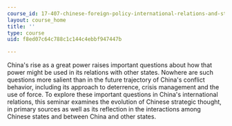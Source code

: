 ```yaml
---
course_id: 17-407-chinese-foreign-policy-international-relations-and-strategy-spring-2009
layout: course_home
title: ''
type: course
uid: f8ed07c64c788c1c144c4ebbf947447b

---
```

China's rise as a great power raises important questions about how that power might be used in its relations with other states. Nowhere are such questions more salient than in the future trajectory of China's conflict behavior, including its approach to deterrence, crisis management and the use of force. To explore these important questions in China's international relations, this seminar examines the evolution of Chinese strategic thought, in primary sources as well as its reflection in the interactions among Chinese states and between China and other states.
